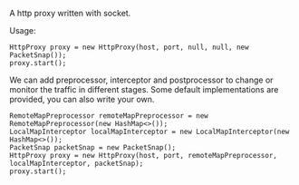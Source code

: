 A http proxy written with socket.

Usage:
```
HttpProxy proxy = new HttpProxy(host, port, null, null, new PacketSnap());
proxy.start();
```

We can add preprocessor, interceptor and postprocessor to change or monitor the traffic in different stages. 
Some default implementations are provided, you can also write your own.
```
RemoteMapPreprocessor remoteMapPreprocessor = new RemoteMapPreprocessor(new HashMap<>());
LocalMapInterceptor localMapInterceptor = new LocalMapInterceptor(new HashMap<>());
PacketSnap packetSnap = new PacketSnap();
HttpProxy proxy = new HttpProxy(host, port, remoteMapPreprocessor, localMapInterceptor, packetSnap);
proxy.start();
```
